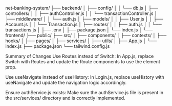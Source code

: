 net-banking-system/
├── backend/
│   ├── config/
│   │   └── db.js
│   ├── controllers/
│   │   ├── authController.js
│   │   └── transactionController.js
│   ├── middleware/
│   │   └── auth.js
│   ├── models/
│   │   ├── User.js
│   │   ├── Account.js
│   │   └── Transaction.js
│   ├── routes/
│   │   ├── auth.js
│   │   └── transactions.js
│   ├── .env
│   ├── package.json
│   └── index.js
│
└── frontend/
    ├── public/
    ├── src/
    │   ├── components/
    │   ├── contexts/
    │   ├── hooks/
    │   ├── pages/
    │   ├── services/
    │   ├── utils/
    │   ├── App.js
    │   └── index.js
    ├── package.json
    └── tailwind.config.js


Summary of Changes
Use Routes instead of Switch: In App.js, replace Switch with Routes and update the Route components to use the element prop.

Use useNavigate instead of useHistory: In Login.js, replace useHistory with useNavigate and update the navigation logic accordingly.

Ensure authService.js exists: Make sure the authService.js file is present in the src/services/ directory and is correctly implemented.